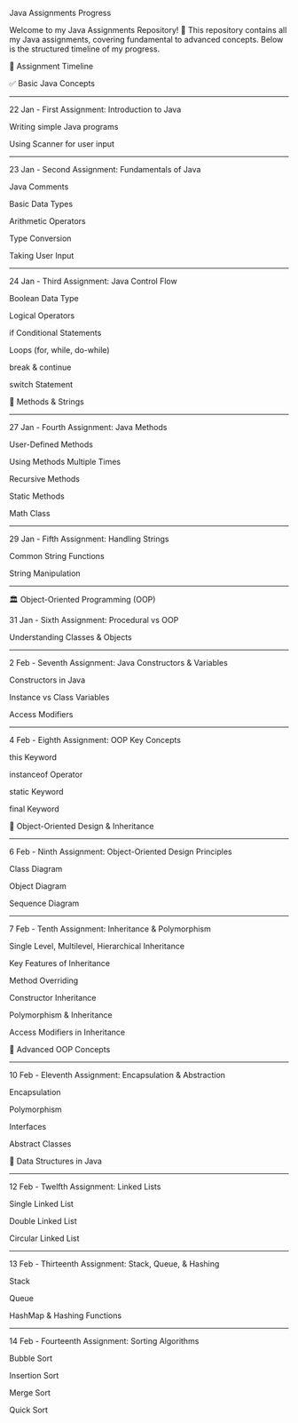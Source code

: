 Java Assignments Progress

Welcome to my Java Assignments Repository! 🚀 This repository contains all my Java assignments, covering fundamental to advanced concepts. Below is the structured timeline of my progress.

📌 Assignment Timeline

✅ Basic Java Concepts
*************************************************************************************
22 Jan - First Assignment: Introduction to Java

Writing simple Java programs

Using Scanner for user input
*************************************************************************************
23 Jan - Second Assignment: Fundamentals of Java

Java Comments

Basic Data Types

Arithmetic Operators

Type Conversion

Taking User Input
**************************************************************************************
24 Jan - Third Assignment: Java Control Flow

Boolean Data Type

Logical Operators

if Conditional Statements

Loops (for, while, do-while)

break & continue

switch Statement

🔹 Methods & Strings
****************************************************************************************
27 Jan - Fourth Assignment: Java Methods

User-Defined Methods

Using Methods Multiple Times

Recursive Methods

Static Methods

Math Class
****************************************************************************************
29 Jan - Fifth Assignment: Handling Strings

Common String Functions

String Manipulation
****************************************************************************************
🏛 Object-Oriented Programming (OOP)

31 Jan - Sixth Assignment: Procedural vs OOP

Understanding Classes & Objects
****************************************************************************************
2 Feb - Seventh Assignment: Java Constructors & Variables

Constructors in Java

Instance vs Class Variables

Access Modifiers
*****************************************************************************************
4 Feb - Eighth Assignment: OOP Key Concepts

this Keyword

instanceof Operator

static Keyword

final Keyword

📐 Object-Oriented Design & Inheritance
******************************************************************************************
6 Feb - Ninth Assignment: Object-Oriented Design Principles

Class Diagram

Object Diagram

Sequence Diagram
*******************************************************************************************
7 Feb - Tenth Assignment: Inheritance & Polymorphism

Single Level, Multilevel, Hierarchical Inheritance

Key Features of Inheritance

Method Overriding

Constructor Inheritance

Polymorphism & Inheritance

Access Modifiers in Inheritance

🔏 Advanced OOP Concepts
********************************************************************************************
10 Feb - Eleventh Assignment: Encapsulation & Abstraction

Encapsulation

Polymorphism

Interfaces

Abstract Classes

🔗 Data Structures in Java
*********************************************************************************************
12 Feb - Twelfth Assignment: Linked Lists

Single Linked List

Double Linked List

Circular Linked List
**********************************************************************************************
13 Feb - Thirteenth Assignment: Stack, Queue, & Hashing

Stack

Queue

HashMap & Hashing Functions
**********************************************************************************************
14 Feb - Fourteenth Assignment: Sorting Algorithms

Bubble Sort

Insertion Sort

Merge Sort

Quick Sort
